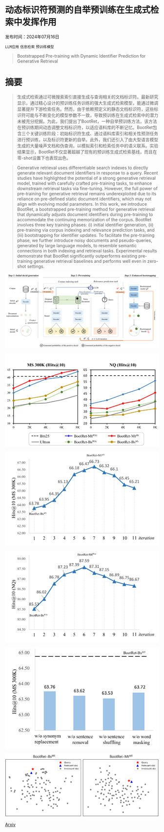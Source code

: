 # 动态标识符预测的自举预训练在生成式检索中发挥作用

发布时间：2024年07月16日

`LLM应用` `信息检索` `预训练模型`

> Bootstrapped Pre-training with Dynamic Identifier Prediction for Generative Retrieval

# 摘要

> 生成式检索通过可微搜索索引直接生成与查询相关的文档标识符。最新研究显示，通过精心设计的预训练任务训练的强大生成式检索模型，能通过微调显著提升下游检索任务。然而，由于依赖预定义的静态文档标识符，这些标识符可能与不断变化的模型参数不一致，导致预训练在生成式检索中的潜力未被充分挖掘。为此，我们提出了BootRet，一种自举预训练方法，该方法在预训练期间动态调整文档标识符，以适应语料库的不断记忆。BootRet包含三个关键训练阶段：初始标识符生成、通过语料库索引和相关性预测任务进行预训练，以及标识符更新的自举。此外，我们还引入了由大型语言模型生成的大量噪声文档和伪查询，以模拟索引和检索任务中的语义联系。实验结果显示，BootRet不仅显著超越了现有的预训练生成式检索基线，而且在零-shot设置下也表现出色。

> Generative retrieval uses differentiable search indexes to directly generate relevant document identifiers in response to a query. Recent studies have highlighted the potential of a strong generative retrieval model, trained with carefully crafted pre-training tasks, to enhance downstream retrieval tasks via fine-tuning. However, the full power of pre-training for generative retrieval remains underexploited due to its reliance on pre-defined static document identifiers, which may not align with evolving model parameters. In this work, we introduce BootRet, a bootstrapped pre-training method for generative retrieval that dynamically adjusts document identifiers during pre-training to accommodate the continuing memorization of the corpus. BootRet involves three key training phases: (i) initial identifier generation, (ii) pre-training via corpus indexing and relevance prediction tasks, and (iii) bootstrapping for identifier updates. To facilitate the pre-training phase, we further introduce noisy documents and pseudo-queries, generated by large language models, to resemble semantic connections in both indexing and retrieval tasks. Experimental results demonstrate that BootRet significantly outperforms existing pre-training generative retrieval baselines and performs well even in zero-shot settings.

![动态标识符预测的自举预训练在生成式检索中发挥作用](../../../paper_images/2407.11504/x1.png)

![动态标识符预测的自举预训练在生成式检索中发挥作用](../../../paper_images/2407.11504/x2.png)

![动态标识符预测的自举预训练在生成式检索中发挥作用](../../../paper_images/2407.11504/x3.png)

![动态标识符预测的自举预训练在生成式检索中发挥作用](../../../paper_images/2407.11504/x4.png)

![动态标识符预测的自举预训练在生成式检索中发挥作用](../../../paper_images/2407.11504/x5.png)

![动态标识符预测的自举预训练在生成式检索中发挥作用](../../../paper_images/2407.11504/x6.png)

[Arxiv](https://arxiv.org/abs/2407.11504)